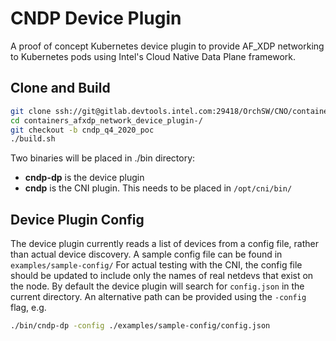 # CNDP Device Plugin

A proof of concept Kubernetes device plugin to provide AF_XDP networking to Kubernetes pods using Intel's Cloud Native Data Plane framework.

## Clone and Build

```bash
git clone ssh://git@gitlab.devtools.intel.com:29418/OrchSW/CNO/containers_afxdp_network_device_plugin-.git
cd containers_afxdp_network_device_plugin-/
git checkout -b cndp_q4_2020_poc
./build.sh
```
Two binaries will be placed in ./bin directory:
- **cndp-dp** is the device plugin
- **cndp** is the CNI plugin. This needs to be placed in `/opt/cni/bin/`

## Device Plugin Config
The device plugin currently reads a list of devices from a config file, rather than actual device discovery. A sample config file can be found in `examples/sample-config/`
For actual testing with the CNI, the config file should be updated to include only the names of real netdevs that exist on the node.
By default the device plugin will search for `config.json` in the current directory. An alternative path can be provided using the `-config` flag, e.g.
```bash
./bin/cndp-dp -config ./examples/sample-config/config.json
```
